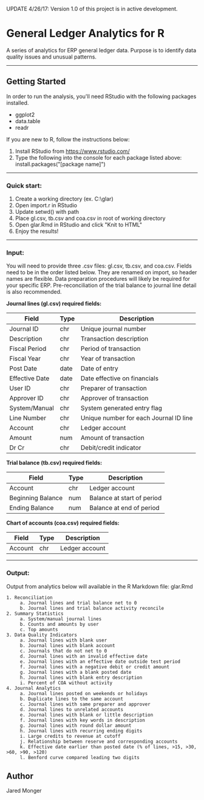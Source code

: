 UPDATE 4/26/17: Version 1.0 of this project is in active development.


# General Ledger Analytics for R

A series of analytics for ERP general ledger data. Purpose is to identify data quality issues and unusual patterns.

***

## Getting Started

In order to run the analysis, you'll need RStudio with the following packages installed.
* ggplot2
* data.table
* readr

If you are new to R, follow the instructions below:
 1. Install RStudio from https://www.rstudio.com/
 2. Type the following into the console for each package listed above: install.packages("[package name]")

***
	 
### Quick start:

 1. Create a working directory (ex. C:\glar)
 2. Open import.r in RStudio
 3. Update setwd() with path
 4. Place gl.csv, tb.csv and coa.csv in root of working directory
 5. Open glar.Rmd in RStudio and click "Knit to HTML"
 6. Enjoy the results! 

***

### Input:

You will need to provide three .csv files: gl.csv, tb.csv, and coa.csv. Fields need to be in the order listed below. They are renamed on import, so header names are flexible. 
Data preparation procedures will likely be required for your specific ERP. Pre-reconciliation of the trial balance to journal line detail is also recommended.

**Journal lines (gl.csv) required fields:**

Field          | Type | Description
-------------- | ---- | ---------------------------------------
Journal ID     | chr  | Unique journal number
Description    | chr  | Transaction description
Fiscal Period  | chr  | Period of transaction	
Fiscal Year    | chr  | Year of transaction
Post Date      | date | Date of entry
Effective Date | date | Date effective on financials
User ID        | chr  | Preparer of transaction
Approver ID    | chr  | Approver of transaction
System/Manual  | chr  | System generated entry flag
Line Number    | chr  | Unique number for each Journal ID line
Account        | chr  | Ledger account
Amount         | num  | Amount of transaction
Dr Cr          | chr  | Debit/credit indicator

**Trial balance (tb.csv) required fields:**

Field             | Type | Description
----------------- | ---- | -------------------
Account           | chr  | Ledger account
Beginning Balance | num  | Balance at start of period
Ending Balance    | num  | Balance at end of period
		
**Chart of accounts (coa.csv) required fields:**

Field             | Type | Description
----------------- | ---- | -------------------
Account           | chr  | Ledger account

***

### Output:

Output from analytics below will available in the R Markdown file: glar.Rmd

	1. Reconciliation
		 a. Journal lines and trial balance net to 0
		 b. Journal lines and trial balance activity reconcile
	2. Summary Statistics
		 a. System/manual journal lines
		 b. Counts and amounts by user
		 c. Top amounts
	3. Data Quality Indicators
		 a. Journal lines with blank user
		 b. Journal lines with blank account
		 c. Journals that do not net to 0 
		 d. Journal lines with an invalid effective date
		 e. Journal lines with an effective date outside test period
		 f. Journal lines with a negative debit or credit amount
		 g. Journal lines with a blank posted date
		 h. Journal lines with blank entry description
		 i. Percent of COA without activity
	4. Journal Analytics
		 a. Journal lines posted on weekends or holidays
		 b. Duplicate lines to the same account
		 c. Journal lines with same preparer and approver
		 d. Journal lines to unrelated accounts
		 e. Journal lines with blank or little description
		 f. Journal lines with key words in description
		 g. Journal lines with round dollar amount
		 h. Journal lines with recurring ending digits
		 i. Large credits to revenue at cutoff
		 j. Relationship between reserve and corresponding accounts
		 k. Effective date earlier than posted date (% of lines, >15, >30, >60, >90, >120)
		 l. Benford curve compared leading two digits  


## Author

Jared Monger